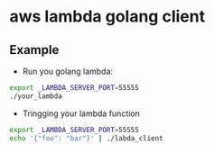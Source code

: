 # aws lambda golang client

## Example

- Run you golang lambda:

```bash
export _LAMBDA_SERVER_PORT=55555
./your_lambda
```

- Tringging your lambda function

```bash
export _LAMBDA_SERVER_PORT=55555
echo '{"foo": "bar"}' | ./labda_client
```
